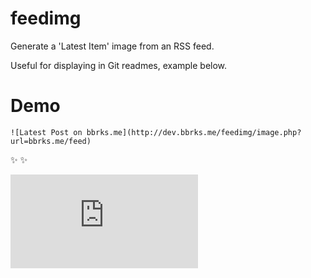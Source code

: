 # feedimg
Generate a 'Latest Item' image from an RSS feed.

Useful for displaying in Git readmes, example below.

# Demo

    ![Latest Post on bbrks.me](http://dev.bbrks.me/feedimg/image.php?url=bbrks.me/feed)

:sparkles: :sparkles:

![Latest Post on bbrks.me](http://dev.bbrks.me/feedimg/image.php?url=bbrks.me/feed)
